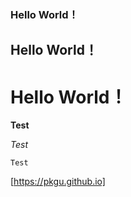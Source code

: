 ### Hello World！

## Hello World！

# Hello World！

**Test**

_Test_

`Test`

[https://pkgu.github.io]

